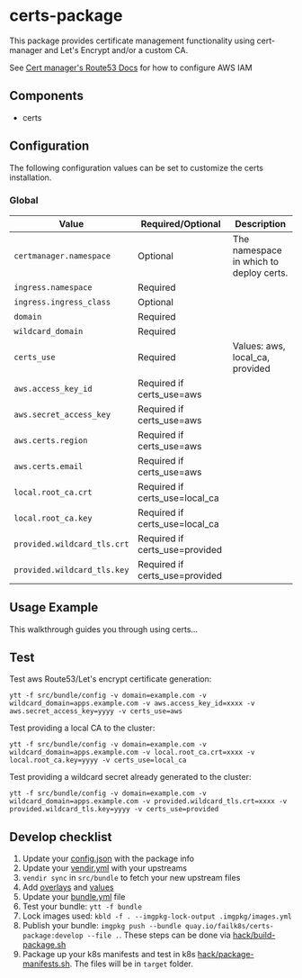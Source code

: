 # certs-package

This package provides certificate management functionality using cert-manager and Let's Encrypt and/or a custom CA.

See [Cert manager's Route53 Docs](https://docs.cert-manager.io/en/release-0.11/tasks/issuers/setup-acme/dns01/route53.html) for how to configure AWS IAM

## Components

* certs

## Configuration

The following configuration values can be set to customize the certs installation.

### Global

| Value | Required/Optional | Description |
|-------|-------------------|-------------|
| `certmanager.namespace` | Optional | The namespace in which to deploy certs. |
| `ingress.namespace` | Required | |
| `ingress.ingress_class` | Optional | |
| `domain` | Required | |
| `wildcard_domain` | Required | |
| `certs_use` | Required | Values: aws, local_ca, provided |
| `aws.access_key_id` | Required if certs_use=aws | |
| `aws.secret_access_key` | Required if certs_use=aws | |
| `aws.certs.region` | Required if certs_use=aws | |
| `aws.certs.email` | Required if certs_use=aws | |
| `local.root_ca.crt` | Required if certs_use=local_ca | |
| `local.root_ca.key` | Required if certs_use=local_ca | |
| `provided.wildcard_tls.crt` | Required if certs_use=provided | |
| `provided.wildcard_tls.key` | Required if certs_use=provided | |

## Usage Example

This walkthrough guides you through using certs...

## Test

Test aws Route53/Let's encrypt certificate generation:
```
ytt -f src/bundle/config -v domain=example.com -v wildcard_domain=apps.example.com -v aws.access_key_id=xxxx -v aws.secret_access_key=yyyy -v certs_use=aws
```

Test providing a local CA to the cluster:
```
ytt -f src/bundle/config -v domain=example.com -v wildcard_domain=apps.example.com -v local.root_ca.crt=xxxx -v local.root_ca.key=yyyy -v certs_use=local_ca
```


Test providing a wildcard secret already generated to the cluster:
```
ytt -f src/bundle/config -v domain=example.com -v wildcard_domain=apps.example.com -v provided.wildcard_tls.crt=xxxx -v provided.wildcard_tls.key=yyyy -v certs_use=provided
```

## Develop checklist

1. Update your [config.json](./config.json) with the package info
2. Update your [vendir.yml](./src/bundle/vendir.yml) with your upstreams
3. `vendir sync` in `src/bundle` to fetch your new upstream files
4. Add [overlays](./src/bundle/config/overlays/) and [values](./src/bundle/config/values.yaml)
5. Update your [bundle.yml](./src/bundle/.imgpkg/bundle.yml) file
6. Test your bundle: `ytt -f bundle`
7. Lock images used: `kbld -f . --imgpkg-lock-output .imgpkg/images.yml`
8. Publish your bundle: `imgpkg push --bundle quay.io/failk8s/certs-package:develop --file .`. These steps can be done via [hack/build-package.sh](./hack/build-package.sh)
9. Package up your k8s manifests and test in k8s [hack/package-manifests.sh](./hack/package-manifests.sh). The files will be in `target` folder.
